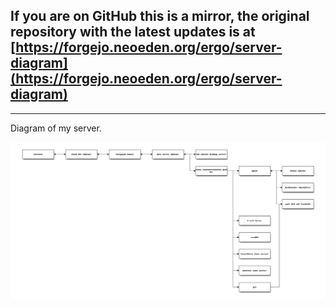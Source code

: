 ## If you are on GitHub this is a mirror, the original repository with the latest updates is at [https://forgejo.neoeden.org/ergo/server-diagram](https://forgejo.neoeden.org/ergo/server-diagram)
---

Diagram of my server.

![](https://raw.githubusercontent.com/neoedenergo/Server-diagram/refs/heads/main/server.png)
